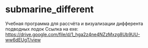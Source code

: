 # submarine_different
Учебная программа для рассчёта и визуализации дифферента подводных лодок
Ссылка на exe: https://drive.google.com/file/d/1_hga2z4ne4NZzMxzg8Ub9UU-ww6dEUgT/view
